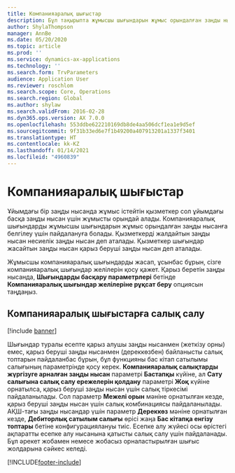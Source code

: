 ```yaml
---
title: Компанияаралық шығыстар
description: Бұл тақырыпта жұмысшы шығындарын жұмыс орындалған заңды нысанға белгілеу үшін компанияаралық шығындарды пайдалану туралы ақпарат берілген.
author: ShylaThompson
manager: AnnBe
ms.date: 05/20/2020
ms.topic: article
ms.prod: ''
ms.service: dynamics-ax-applications
ms.technology: ''
ms.search.form: TrvParameters
audience: Application User
ms.reviewer: roschlom
ms.search.scope: Core, Operations
ms.search.region: Global
ms.author: shylaw
ms.search.validFrom: 2016-02-28
ms.dyn365.ops.version: AX 7.0.0
ms.openlocfilehash: 553ddbe622210169db8de4aa506dcf1ea1e9d5ef
ms.sourcegitcommit: 9f31b33ed6e7f1b49200a407913201a1337f3401
ms.translationtype: HT
ms.contentlocale: kk-KZ
ms.lasthandoff: 01/14/2021
ms.locfileid: "4960839"
---
```

# <a name="intercompany-expenses"></a>Компанияаралық шығыстар

Ұйымдағы бір заңды нысанда жұмыс істейтін қызметкер сол ұйымдағы басқа заңды нысан үшін жұмысты орындай алады. Компанияаралық шығындарды жұмысшы шығындарын жұмыс орындалған заңды нысанға белгілеу үшін пайдалануға болады. Қызметкерді жалдайтын заңды нысан несиелік заңды нысан деп аталады. Қызметкер шығындар жасайтын заңды нысан қарыз беруші заңды нысан деп аталады. 

Жұмысшы компанияаралық шығындарды жасап, ұсынбас бұрын, сізге компанияаралық шығындар желілерін қосу қажет. Қарыз беретін заңды нысанда, **Шығындарды басқару параметрлері** бетінде **Компанияаралық шығындар желілеріне рұқсат беру** опциясын таңдаңыз. 

## <a name="tax-posting-for-intercompany-expenses"></a>Компанияаралық шығыстарға салық салу

[!include [banner](../includes/banner.md)]

Шығындар туралы есепте қарыз алушы заңды нысанмен (жеткізу орны) емес, қарыз беруші заңды нысанмен (дереккөзбен) байланысты салық топтарын пайдаланбас бұрын, бұл функцияны бас кітап сатылымы салығының параметрінде қосу керек. **Компанияаралық салықтарды жүргізуге арналған заңды нысан** параметрі **Бастапқы** күйіне, ал **Сату салығына салық салу ережелерін қолдану** параметрі **Жоқ** күйіне орнатылса, қарыз беруші заңды нысан үшін салық тіркесімі пайдаланылады. Сол параметр **Межелі орын** мәніне орнатылған кезде, қарыз беруші заңды нысан үшін салық комбинациясы пайдаланылады. АҚШ-тағы заңды нысандар үшін параметр **Дереккөз** мәніне орнатылған кезде, **Дебиторлық сатылым салығы** өрісі жаңа **Бас кітапқа енгізу топтары** бетіне конфигурациялануы тиіс. Есепке алу жүйесі осы өрістегі ақпаратты есепке алу нысанына қатысты салық салу үшін пайдаланады.   
Бұл әрекет жобамен немесе жобасыз орналастырылған шығыс жолдарына сәйкес келеді.  


[!INCLUDE[footer-include](../includes/footer-banner.md)]